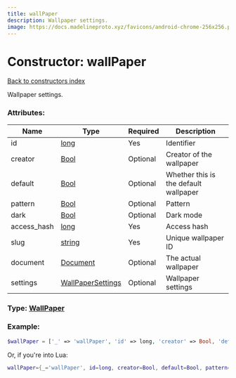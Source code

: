 ```yaml
---
title: wallPaper
description: Wallpaper settings.
image: https://docs.madelineproto.xyz/favicons/android-chrome-256x256.png
---
```

# Constructor: wallPaper  
[Back to constructors index](index.md)



Wallpaper settings.

### Attributes:

| Name     |    Type       | Required | Description |
|----------|---------------|----------|-------------|
|id|[long](../types/long.md) | Yes|Identifier|
|creator|[Bool](../types/Bool.md) | Optional|Creator of the wallpaper|
|default|[Bool](../types/Bool.md) | Optional|Whether this is the default wallpaper|
|pattern|[Bool](../types/Bool.md) | Optional|Pattern|
|dark|[Bool](../types/Bool.md) | Optional|Dark mode|
|access\_hash|[long](../types/long.md) | Yes|Access hash|
|slug|[string](../types/string.md) | Yes|Unique wallpaper ID|
|document|[Document](../types/Document.md) | Optional|The actual wallpaper|
|settings|[WallPaperSettings](../types/WallPaperSettings.md) | Optional|Wallpaper settings|



### Type: [WallPaper](../types/WallPaper.md)


### Example:

```php
$wallPaper = ['_' => 'wallPaper', 'id' => long, 'creator' => Bool, 'default' => Bool, 'pattern' => Bool, 'dark' => Bool, 'access_hash' => long, 'slug' => 'string', 'document' => Document, 'settings' => WallPaperSettings];
```  


Or, if you're into Lua:

```lua
wallPaper={_='wallPaper', id=long, creator=Bool, default=Bool, pattern=Bool, dark=Bool, access_hash=long, slug='string', document=Document, settings=WallPaperSettings}

```


